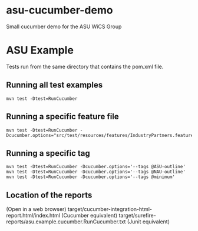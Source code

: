 # asu-cucumber-demo
Small cucumber demo for the ASU WiCS Group


# ASU Example #

Tests run from the same directory that contains the pom.xml file.

## Running all test examples ##

    mvn test -Dtest=RunCucumber


## Running a specific feature file ##

    mvn test -Dtest=RunCucumber -Dcucumber.options="src/test/resources/features/IndustryPartners.feature"


## Running a specific tag ##

    mvn test -Dtest=RunCucumber -Dcucumber.options='--tags @ASU-outline'
    mvn test -Dtest=RunCucumber -Dcucumber.options='--tags @NAU-outline'
    mvn test -Dtest=RunCucumber -Dcucumber.options='--tags @minimum'


## Location of the reports ##
(Open in a web browser)
target/cucumber-integration-html-report.html/index.html (Cucumber equivalent)
target/surefire-reports/asu.example.cucumber.RunCucumber.txt  (Junit equivalent)
